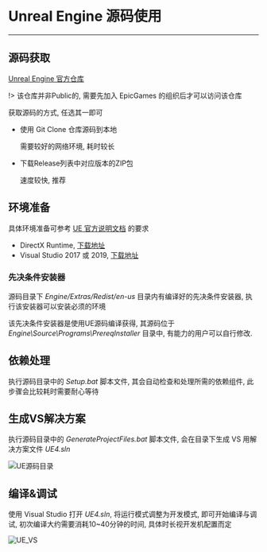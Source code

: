 # Unreal Engine 源码使用

---

## 源码获取

[Unreal Engine 官方仓库](https://github.com/EpicGames/UnrealEngine)

!> 该仓库并非Public的, 需要先加入 EpicGames 的组织后才可以访问该仓库

获取源码的方式, 任选其一即可
- 使用 Git Clone 仓库源码到本地

    需要较好的网络环境, 耗时较长

- 下载Release列表中对应版本的ZIP包

    速度较快, 推荐

## 环境准备

具体环境准备可参考 [UE 官方说明文档](https://docs.unrealengine.com/4.27/en-US/Basics/InstallingUnrealEngine/RecommendedSpecifications/) 的要求
- DirectX Runtime, [下载地址](https://www.microsoft.com/en-us/download/details.aspx?id=8109)
- Visual Studio 2017 或 2019, [下载地址](https://visualstudio.microsoft.com/zh-hans/vs/community/)

### 先决条件安装器

源码目录下 *Engine/Extras/Redist/en-us* 目录内有编译好的先决条件安装器, 执行该安装器可以安装必须的环境

该先决条件安装器是使用UE源码编译获得, 其源码位于 *Engine\Source\Programs\PrereqInstaller* 目录中, 有能力的用户可以自行修改.

## 依赖处理

执行源码目录中的 *Setup.bat* 脚本文件, 其会自动检查和处理所需的依赖组件, 此步骤会比较耗时需要耐心等待

## 生成VS解决方案

执行源码目录中的 *GenerateProjectFiles.bat* 脚本文件, 会在目录下生成 VS 用解决方案文件 *UE4.sln*

![UE源码目录](./images/UE源码目录.png)

## 编译&调试

使用 Visual Studio 打开 *UE4.sln*, 将运行模式调整为开发模式, 即可开始编译与调试, 初次编译大约需要消耗10~40分钟的时间, 具体时长视开发机配置而定

![UE_VS](./images/UE_VS.PNG)